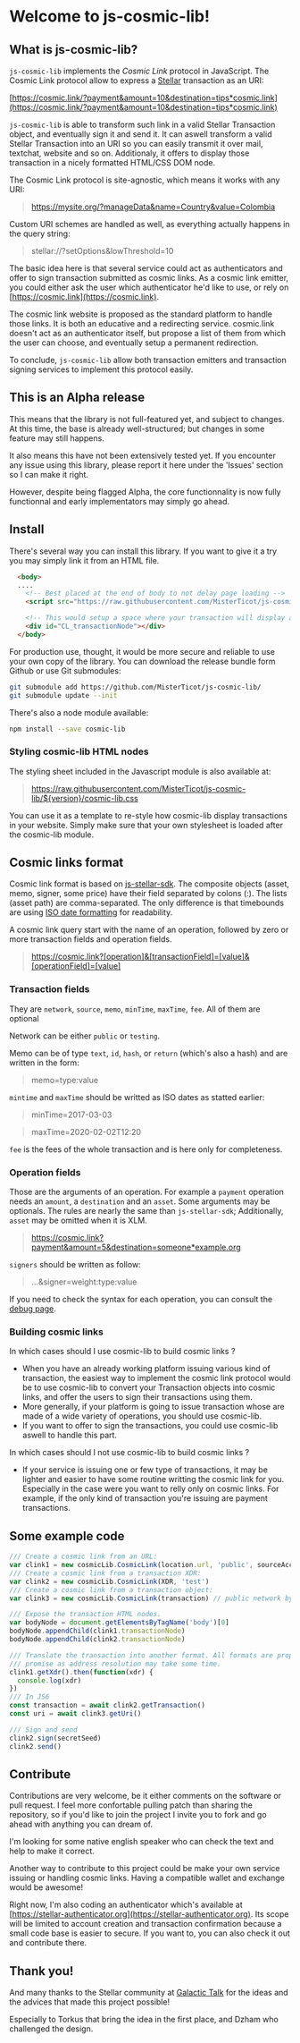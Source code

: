 # Welcome to js-cosmic-lib!

## What is js-cosmic-lib?

`js-cosmic-lib` implements the *Cosmic Link* protocol in JavaScript. The Cosmic
Link protocol allow to express a [Stellar](https://stellar.org) transaction as
an URI:

>
[https://cosmic.link/?payment&amount=10&destination=tips*cosmic.link](https://cosmic.link/?payment&amount=10&destination=tips*cosmic.link)

`js-cosmic-lib` is able to transform such link in a valid Stellar Transaction
object, and eventually sign it and send it. It can aswell transform a valid
Stellar Transaction into an URI so you can easily transmit it over mail,
textchat, website and so on. Additionaly, it offers to display those transaction
in a nicely formatted HTML/CSS DOM node.

The Cosmic Link protocol is site-agnostic, which means it works with any URI:

> https://mysite.org/?manageData&name=Country&value=Colombia

Custom URI schemes are handled as well, as everything actually happens in the
query string:

> stellar://?setOptions&lowThreshold=10

The basic idea here is that several service could act as authenticators and
offer to sign transaction submitted as cosmic links. As a cosmic link emitter,
you could either ask the user which authenticator he'd like to use, or rely
on [https://cosmic.link](https://cosmic.link).

The cosmic link website is proposed as the standard platform to handle those
links. It is both an educative and a redirecting service. cosmic.link doesn't
act as an authenticator itself, but propose a list of them from which the user
can choose, and eventually setup a permanent redirection.

To conclude, `js-cosmic-lib` allow both transaction emitters and transaction
signing services to implement this protocol easily.

## This is an Alpha release

This means that the library is not full-featured yet, and subject to changes. At
this time, the base is already well-structured; but changes in some feature may
still happens.

It also means this have not been extensively tested yet. If you encounter any
issue using this library, please report it here under the 'Issues' section so I
can make it right.

However, despite being flagged Alpha, the core functionnality is now fully
functionnal and early implementators may simply go ahead.

## Install

There's several way you can install this library. If you want to give it a try
you may simply link it from an HTML file.


```HTML
  <body>
  ....
    <!-- Best placed at the end of body to not delay page loading -->
    <script src="https://raw.githubusercontent.com/MisterTicot/js-cosmic-lib/0.2.4/cosmic-lib.js"></script>

    <!-- This would setup a space where your transaction will display automatically -->
    <div id="CL_transactionNode"></div>
  </body>
```

For production use, thought, it would be more secure and reliable to use your
own copy of the library. You can download the release bundle form Github or use
Git submodules:

```sh
git submodule add https://github.com/MisterTicot/js-cosmic-lib/
git submodule update --init
```

There's also a node module available:
```sh
npm install --save cosmic-lib
```

### Styling cosmic-lib HTML nodes

The styling sheet included in the Javascript module is also available at:

> https://raw.githubusercontent.com/MisterTicot/js-cosmic-lib/${version}/cosmic-lib.css

You can use it as a template to re-style how cosmic-lib display transactions
in your website. Simply make sure that your own stylesheet is loaded after
the cosmic-lib module.

## Cosmic links format

Cosmic link format is based on
[js-stellar-sdk](https://stellar.github.io/js-stellar-sdk/Operation.html). The
composite objects (asset, memo, signer, some price) have their field separated by
colons (:). The lists (asset path) are comma-separated. The only difference is
that timebounds are using [ISO date formatting]() for readability.

A cosmic link query start with the name of an operation, followed by
zero or more transaction fields and operation fields.

> https://cosmic.link?[operation]&[transactionField]=[value]&[operationField]=[value]

### Transaction fields

They are `network`, `source`, `memo`, `minTime`, `maxTime`, `fee`.
All of them are optional

Network can be either `public` or `testing`.

Memo can be of type `text`, `id`, `hash`, or `return` (which's also a hash) and
are written in the form:

> memo=type:value

`mintime` and `maxTime` should be writted as ISO dates as statted earlier:

> minTime=2017-03-03

> maxTime=2020-02-02T12:20

`fee` is the fees of the whole transaction and is here only for completeness.

### Operation fields

Those are the arguments of an operation. For example a `payment` operation needs
an `amount`, a `destination` and an `asset`. Some arguments may be optionals.
The rules are nearly the same than `js-stellar-sdk`; Additionally, `asset` may
be omitted when it is XLM.

> https://cosmic.link?payment&amount=5&destination=someone*example.org

`signers` should be written as follow:

> ...&signer=weight:type:value

If you need to check the syntax for each operation, you can consult the [debug page](https://misterticot.github.io/js-cosmic-lib/debug.html#2).

### Building cosmic links

In which cases should I use cosmic-lib to build cosmic links ?

* When you have an already working platform issuing various kind of transaction,
the easiest way to implement the cosmic link protocol would be to use cosmic-lib
to convert your Transaction objects into cosmic links, and offer the users to
sign their transactions using them.
* More generally, if your platform is going to issue transaction whose are made
of a wide variety of operations, you should use cosmic-lib.
* If you want to offer to sign the transactions, you could use cosmic-lib
aswell to handle this part.

In which cases should I not use cosmic-lib to build cosmic links ?

* If your service is issuing one or few type of transactions, it may be lighter
and easier to have some routine writting the cosmic link for you. Especially in
the case were you want to relly only on cosmic links. For example, if the only
kind of transaction you're issuing are payment transactions.

## Some example code

```javascript
/// Create a cosmic link from an URL:
var clink1 = new cosmicLib.CosmicLink(location.url, 'public', sourceAccount)
/// Create a cosmic link from a transaction XDR:
var clink2 = new cosmicLib.CosmicLink(XDR, 'test')
/// Create a cosmic link from a transaction object:
var clink3 = new cosmicLib.CosmicLink(transaction) // public network by default

/// Expose the transaction HTML nodes.
var bodyNode = document.getElementsByTagName('body')[0]
bodyNode.appendChild(clink1.transactionNode)
bodyNode.appendChild(clink2.transactionNode)

/// Translate the transaction into another format. All formats are proposed as
/// promise as address resolution may take some time.
clink1.getXdr().then(function(xdr) {
  console.log(xdr)
})
/// In JS6
const transaction = await clink2.getTransaction()
const uri = await clink3.getUri()

/// Sign and send
clink2.sign(secretSeed)
clink2.send()
```

## Contribute

Contributions are very welcome, be it either comments on the software or pull
request. I feel more confortable pulling patch than sharing the repository, so
if you'd like to join the project I invite you to fork and go ahead with
anything you can dream of.

I'm looking for some native english speaker who can check the text and help to
make it correct.

Another way to contribute to this project could be make your own service issuing
or handling cosmic links. Having a compatible wallet and exchange would be
awesome!

Right now, I'm also coding an authenticator which's available at
[https://stellar-authenticator.org](https://stellar-authenticator.org). Its
scope will be limited to account creation and transaction confirmation because
a small code base is easier to secure. If you want to, you can also check it
out and contribute there.

## Thank you!

And many thanks to the Stellar community at [Galactic
Talk](https://galactictalk.org) for the ideas and the advices that made this
project possible!

Especially to Torkus that bring the idea in the first place, and Dzham who
challenged the design.

